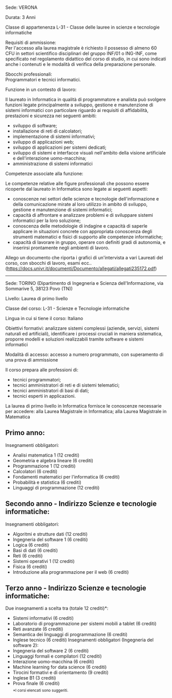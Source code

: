 Sede: VERONA

Durata: 3 Anni

Classe di appartenenza
L-31 - Classe delle lauree in scienze e tecnologie informatiche

Requisiti di ammissione:  
Per l'accesso alla laurea magistrale è richiesto il possesso di almeno 60 CFU in settori scientifico disciplinari del gruppo INF/01 o ING-INF, come specificato nel regolamento didattico del corso di studio, in cui sono indicati anche i contenuti e le modalità di verifica della preparazione personale.

Sbocchi professionali:  
Programmatori e tecnici informatici.

Funzione in un contesto di lavoro:  

Il laureato in Informatica in qualità di programmatore e analista può svolgere funzioni legate principalmente a sviluppo, gestione e manutenzione di sistemi informatici con particolare riguardo ai requisiti di affidabilità, prestazioni e sicurezza nei seguenti ambiti:
- sviluppo di software;
- installazione di reti di calcolatori;
- implementazione di sistemi informativi;
- sviluppo di applicazioni web;
- sviluppo di applicazioni per sistemi dedicati;
- sviluppo di sistemi e interfacce visuali nell'ambito della visione artificiale e dell'interazione uomo-macchina;
- amministrazione di sistemi informatici

Competenze associate alla funzione:

Le competenze relative alle figure professionali che possono essere ricoperte dal laureato in Informatica sono legate ai seguenti aspetti:
- conoscenze nei settori delle scienze e tecnologie dell'informazione e della comunicazione mirate al loro utilizzo in ambito di sviluppo, gestione e manutenzione di sistemi informatici;
- capacità di affrontare e analizzare problemi e di sviluppare sistemi informatici per la loro soluzione;
- conoscenza delle metodologie di indagine e capacità di saperle applicare in situazioni concrete con appropriata conoscenza degli strumenti matematici e fisici di supporto alle competenze informatiche;
- capacità di lavorare in gruppo, operare con definiti gradi di autonomia, e inserirsi prontamente negli ambienti di lavoro.

Allego un documento che riporta i grafici di un'intervista a vari Laureati del corso, con sbocchi di lavoro, esami ecc.. (https://docs.univr.it/documenti/Documento/allegati/allegati235172.pdf)

--------------------------------------

Sede: TORINO (Dipartimento di Ingegneria e Scienza dell'Informazione, via Sommarive 5, 38123 Povo (TN))

Livello: Laurea di primo livello

Classe del corso: L-31 - Scienze e Tecnologie informatiche

Lingua in cui si tiene il corso: Italiano

Obiettivi formativi:
analizzare sistemi complessi (aziende, servizi, sistemi naturali ed artificiali), identificare i processi cruciali in maniera sistematica, proporre modelli e soluzioni realizzabili tramite software e sistemi informatici

Modalità di accesso: accesso a numero programmato, con superamento di una prova di ammissione

Il corso prepara alle professioni di: 
- tecnici programmatori;
- tecnici amministratori di reti e di sistemi telematici;
- tecnici amministratori di basi di dati;
- tecnici esperti in applicazioni.

La laurea di primo livello in Informatica fornisce le conoscenze necessarie per accedere: 
alla Laurea Magistrale in Informatica; alla Laurea Magistrale in Matematica

Primo anno: 
-
Insegnamenti obbligatori: 
- Analisi matematica 1 (12 crediti)
- Geometria e algebra lineare (6 crediti)
- Programmazione 1 (12 crediti)
- Calcolatori  (6 crediti)
- Fondamenti matematici per l'informatica (6 crediti)
- Probabilità e statistica (6 crediti)
- Linguaggi di programmazione (12 crediti)


Secondo anno - Indirizzo Scienze e tecnologie informatiche:
-
Insegnamenti obbligatori: 
- Algoritmi e strutture dati (12 crediti)
- Ingegneria del software 1 (6 crediti)
- Logica (6 crediti)
- Basi di dati (6 crediti)
- Reti (6 crediti)
- Sistemi operativi 1 (12 crediti)
- Fisica (6 crediti)
- Introduzione alla programmazione per il web (6 crediti)


Terzo anno - Indirizzo Scienze e tecnologie informatiche:
-
Due insegnamenti a scelta tra (totale 12 crediti)*:
- Sistemi informativi (6 crediti)
- Laboratorio di programmazione per sistemi mobili a tablet (6 crediti)
- Reti avanzate (6 crediti)
- Semantica dei linguaggi di programmazione (6 crediti)
- Inglese tecnico (6 crediti) 
Insegnamenti obbligatori (Ingegneria del software 2):  
- Ingegneria del software 2 (6 crediti)
- Linguaggi formali e compilatori (12 crediti)
- Interazione uomo-macchina (6 crediti)
- Machine learning for data science (6 crediti)
- Tirocini formativi e di orientamento (9 crediti)
- Inglese B1 (3 crediti)
- Prova finale (6 crediti)  
<sub>*I corsi elencati sono suggeriti.<sub>




